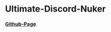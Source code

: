 # Ultimate-Discord-Nuker

### [Github-Page](https://github.com/OfficialHaggMarts/Ultimate-Discord-Nuke.git)
